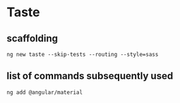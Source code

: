 # Taste

## scaffolding

```text
ng new taste --skip-tests --routing --style=sass
```

## list of commands subsequently used

```text
ng add @angular/material
```
